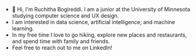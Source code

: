 - 👋 Hi, I'm Ruchitha Bogireddi. I am a junior at the University of Minnesota studying computer science and UX design. 
- I am interested in data science, artificial intelligence, and machine learning. 
- In my free time I love to go hiking, explore new places and restaurants, and spend time with family and friends. 
- Feel free to reach out to me on LinkedIn! 


<!---
rubogi01/rubogi01 is a ✨ special ✨ repository because its `README.md` (this file) appears on your GitHub profile.
You can click the Preview link to take a look at your changes.
--->
